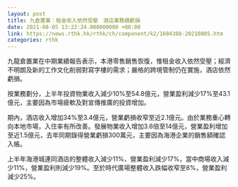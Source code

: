 ```yaml
---
layout: post
title: 九倉置業：租金收入依然受壓　酒店業務續虧損
date: 2021-08-05 13:22:24.000000000 +08:00
link: https://news.rthk.hk/rthk/ch/component/k2/1604388-20210805.htm
categories: rthk
---
```


九龍倉置業在中期業績報告表示，本港零售銷售恢復，惟租金收入依然受壓；經濟不明朗及新的工作文化削弱對寫字樓的需求；嚴格的跨境管制仍在實施，酒店依然虧損。

按業務劃分，上半年投資物業收入減少10%至54.8億元，營業盈利減少17%至43.1億元，主要因為市場疲軟及對宣傳推廣的投資增加。

期內，酒店收入增加34%至3.4億元，營業虧損收窄至近2.1億元。由於業務重心轉向本地市場，入住率有所改善。發展物業收入增加3.6倍至14億元，營業盈利增加至近1.5億元，去年同期錄得營業虧損300萬元，主要因為海港企業的銷售額確認入帳。 

上半年海港城連同酒店的整體收入減少11%，營業盈利減少17%，當中商場收入減少11%，營業盈利則減少19%。至於時代廣場整體收入跌幅收窄至8%，營業盈利減少25%。
